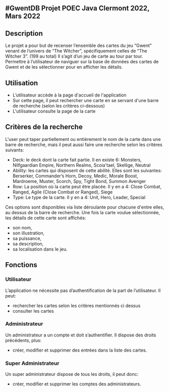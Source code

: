 #GwentDB
Projet POEC Java Clermont 2022, Mars 2022
---
## Description
Le projet a pour but de recenser l’ensemble des cartes du jeu “Gwent” venant de l’univers de “The Witcher”, spécifiquement celles de “The Witcher 3”. (199 au total)
Il s’agit d’un jeu de carte au tour par tour.
Permettre à l’utilisateur de naviguer sur la base de données des cartes de Gwent et de les sélectionner pour en afficher les détails.

## Utilisation
- L’utilisateur accède à la page d'accueil de l'application
- Sur cette page, il peut rechercher une carte en se servant d'une barre de recherche (selon les critères ci-dessous)
- L'utilisateur consulte la page de la carte

## Critères de la recherche

L'user peut taper partiellement ou entièrement le nom de la carte dans une barre de recherche, mais il peut aussi faire une recherche selon les critères suivants:

* Deck: le deck dont la carte fait partie. Il en existe 6: Monsters, Nilfgaardian Empire, Northern Realms, Scoia'tael, Skellige, Neutral
* Ability: les cartes qui disposent de cette abilité. Elles sont les suivantes: Berserker, Commander’s Horn, Decoy, Medic, Morale Boost, Mardroeme, Muster, Scorch, Spy, Tight Bond, Summon Avenger
* Row: La position où la carte peut être placée. Il y en a 4: Close Combat, Ranged, Agile (Close Combat or Ranged), Siege
* Type: Le type de la carte. Il y en a 4: Unit, Hero, Leader, Special

Ces options sont disponibles via liste déroulante pour chacune d'entre elles, au dessus de la barre de recherche.
Une fois la carte voulue sélectionnée, les détails de cette carte sont affichés:
* son nom,
* son illustration,
* sa puissance,
* sa description,
* sa localisation dans le jeu.

## Fonctions

### Utilisateur
L’application ne nécessite pas d’authentification de la part de l’utilisateur. Il peut:
- rechercher les cartes selon les critères mentionnés ci dessus
- consulter les cartes

### Administrateur
Un administrateur a un compte et doit s’authentifier. Il dispose des droits précédents, plus:
- créer, modifier et supprimer des entrées dans la liste des cartes.

### Super Administrateur
Un super administrateur dispose de tous les droits, il peut donc: 
- créer, modifier et supprimer les comptes des administrateurs.

